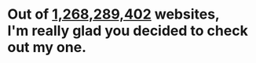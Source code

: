 # Out of <a rel="noopener noreferrer" target="_blank" href="https://news.netcraft.com/archives/category/web-server-survey/">1,268,289,402</a> websites,<br/>I'm really glad you decided to check out my one.